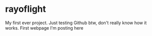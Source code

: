 # rayoflight

My first ever project. Just testing Github btw, don't really know how it works.
First webpage I'm posting here